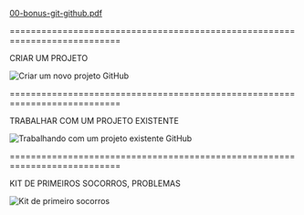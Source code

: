 [00-bonus-git-github.pdf](https://github.com/yarisb/GitHub/files/8112281/00-bonus-git-github.pdf)

===========================================================================

CRIAR UM PROJETO

![Criar um novo projeto GitHub](https://user-images.githubusercontent.com/61166475/155031009-3db6a346-79fd-4b9e-9114-42aa14965234.png)

===========================================================================

TRABALHAR COM UM PROJETO EXISTENTE

![Trabalhando com um projeto existente GitHub](https://user-images.githubusercontent.com/61166475/155031020-5b6f97f7-1c8d-42a2-8161-b87a3735b08b.png)

===========================================================================

KIT DE PRIMEIROS SOCORROS, PROBLEMAS

![Kit de primeiro socorros](https://user-images.githubusercontent.com/61166475/155031031-bf12e14d-6085-4e7d-8e02-6272a419c6c5.png)
